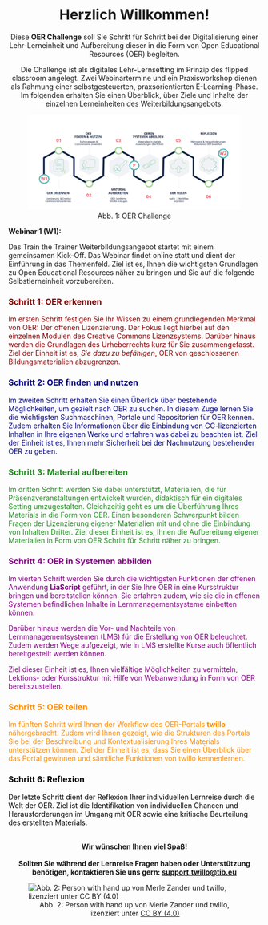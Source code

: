 <center>

# Herzlich Willkommen!

Diese <b>OER Challenge</b> soll Sie Schritt für Schritt bei der Digitalisierung einer Lehr-Lerneinheit und Aufbereitung dieser in die Form von Open Educational Resources (OER) begleiten.

Die Challenge ist als digitales Lehr-Lernsetting im Prinzip des flipped classroom angelegt. Zwei Webinartermine und ein Praxisworkshop dienen als Rahmung einer selbstgesteuerten, praxsorientierten E-Learning-Phase.  Im folgenden erhalten Sie einen Überblick, über Ziele und Inhalte der einzelnen Lerneinheiten des Weiterbildungsangebots.

<figure>
    <img src="images/AdvanceOrganizer_TraintheTrainer.svg" alt="Abb. 1: OER Challenge" title="Abb. 1: OER Challenge"/>
    <figcaption style="text-align:center;font-size:14px;">Abb. 1: OER Challenge</figcaption>
</figure>
</center>

<b>Webinar 1 (W1):</b>

Das Train the Trainer Weiterbildungsangebot startet mit einem gemeinsamen Kick-Off. Das Webinar findet online statt und dient der Einführung in das Themenfeld. Ziel ist es, Ihnen die wichtigsten Grundlagen zu Open Educational Resources näher zu bringen und Sie auf die folgende Selbstlerneinheit vorzubereiten.

<font color="#8b0000">
<h3>Schritt 1: OER erkennen</h3>

Im ersten Schritt festigen Sie Ihr Wissen zu einem grundlegenden Merkmal von OER: Der offenen Lizenzierung. Der Fokus liegt hierbei auf den einzelnen Modulen des Creative Commons Lizenzsystems. Darüber hinaus werden die Grundlagen des Urheberrechts kurz für Sie zusammengefasst. Ziel der Einheit ist es, <i>Sie dazu zu befähigen</i>, OER von geschlossenen Bildungsmaterialien abzugrenzen.

</font>
<font color="#000080">
<h3>Schritt 2: OER finden und nutzen</h3>

Im zweiten Schritt erhalten Sie einen Überlick über bestehende Möglichkeiten, um gezielt nach OER zu suchen. In diesem Zuge lernen Sie die wichtigsten Suchmaschinen, Portale und Repositorien für OER kennen. Zudem erhalten Sie Informationen über die Einbindung von CC-lizenzierten Inhalten in Ihre eigenen Werke und erfahren was dabei zu beachten ist. Ziel der Einheit ist es, Ihnen mehr Sicherheit bei der Nachnutzung bestehender OER zu geben.

</font>
<font color="#228b22">
<h3>Schritt 3: Material aufbereiten</h3>

Im dritten Schritt werden Sie dabei unterstützt, Materialien, die für Präsenzveranstaltungen entwickelt wurden, didaktisch für ein digitales Setting umzugestalten. Gleichzeitig geht es um die Überführung Ihres Materials in die Form von OER. Einen besonderen Schwerpunkt bilden Fragen der Lizenzierung eigener Materialien mit und ohne die Einbindung von Inhalten Dritter. Ziel dieser Einheit ist es, Ihnen die Aufbereitung eigener Materialien in Form von OER Schritt für Schritt näher zu bringen.

</font>
<font color="#800080">
<h3>Schritt 4: OER in Systemen abbilden</h3>

Im vierten Schritt werden Sie durch die wichtigsten Funktionen der offenen Anwendung <b>LiaScript</b> geführt, in der Sie Ihre OER in eine Kursstruktur bringen und bereitstellen können. Sie erfahren zudem, wie sie die in offenen Systemen befindlichen Inhalte in Lernmanagementsysteme einbetten können.

Darüber hinaus werden die Vor- und Nachteile von Lernmanagementsystemen (LMS) für die Erstellung von OER beleuchtet. Zudem werden Wege aufgezeigt, wie in LMS erstellte Kurse auch öffentlich bereitgestellt werden können.

Ziel dieser Einheit ist es, Ihnen vielfältige Möglichkeiten zu vermitteln,  Lektions- oder Kursstruktur mit Hilfe von Webanwendung in Form von OER bereitszustellen.

</font>
<font color="#ff8c00">
<h3>Schritt 5: OER teilen</h3>

Im fünften Schritt wird Ihnen der Workflow des OER-Portals <b>twillo</b> nähergebracht. Zudem wird Ihnen gezeigt, wie die Strukturen des Portals Sie bei der Beschreibung und Kontextualisierung Ihres Materials unterstützen können. Ziel der Einheit ist es, dass Sie einen Überblick über das Portal gewinnen und sämtliche Funktionen von twillo kennenlernen.

</font>
<font color="#000000">
<h3>Schritt 6: Reflexion</h3>

Der letzte Schritt dient der Reflexion Ihrer individuellen Lernreise durch die Welt der OER. Ziel ist die Identifikation von individuellen Chancen und Herausforderungen im Umgang mit OER sowie eine kritische Beurteilung des erstellten Materials.
</font>
<br>
<br>
<center>
    <b>
        Wir wünschen Ihnen viel Spaß!
        <br>
        <br>
        Sollten Sie während der Lernreise Fragen haben oder Unterstützung benötigen, kontaktieren Sie uns gern: <a href="mailto:support.twillo@tib.eu">support.twillo@tib.eu</a>
    </b>
</center>
<figure>
    <img src="images/lineart_person_with_hand_up.svg" alt="Abb. 2: Person with hand up von Merle Zander und twillo, lizenziert unter CC BY (4.0)" title="Abb. 2: Person with hand up von Merle Zander und twillo, lizenziert unter CC BY (4.0)"/>
    <figcaption style="text-align:center;font-size:14px;">Abb. 2: Person with hand up von Merle Zander und twillo, lizenziert unter <a href="https://creativecommons.org/licenses/by/4.0/deed.de">CC BY (4.0)</a></figcaption>
</figure>
